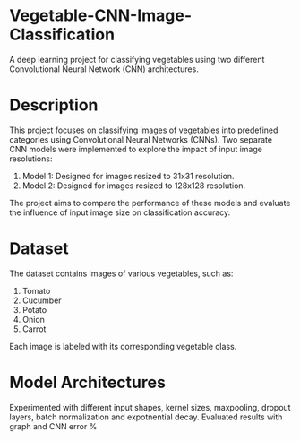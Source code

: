 # Vegetable-CNN-Image-Classification
A deep learning project for classifying vegetables using two different Convolutional Neural Network (CNN) architectures.
# Description
This project focuses on classifying images of vegetables into predefined categories using Convolutional Neural Networks (CNNs). Two separate CNN models were implemented to explore the impact of input image resolutions:

  1. Model 1: Designed for images resized to 31x31 resolution.
  2. Model 2: Designed for images resized to 128x128 resolution.
     
The project aims to compare the performance of these models and evaluate the influence of input image size on classification accuracy.
# Dataset
The dataset contains images of various vegetables, such as:

  1. Tomato
  2. Cucumber
  3. Potato
  4. Onion
  5. Carrot

Each image is labeled with its corresponding vegetable class.
# Model Architectures
Experimented with different input shapes, kernel sizes, maxpooling, dropout layers, batch normalization and expotnential decay.
Evaluated results with graph and CNN error %
